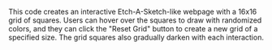 This code creates an interactive Etch-A-Sketch-like webpage with a 16x16 grid of squares. Users can hover over the squares to draw with randomized colors, and they can click the "Reset Grid" button to create a new grid of a specified size. The grid squares also gradually darken with each interaction.
